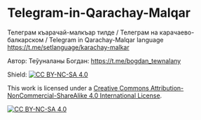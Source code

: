# Telegram-in-Qarachay-Malqar

Телеграм къарачай-малкъар тилде / Телеграм на карачаево-балкарском / Telegram in Qarachay-Malqar language https://t.me/setlanguage/karachay-malkar

Автор: Теўуналаны Богдан: https://t.me/bogdan_tewnalany

Shield: [![CC BY-NC-SA 4.0][cc-by-nc-sa-shield]][cc-by-nc-sa]

This work is licensed under a
[Creative Commons Attribution-NonCommercial-ShareAlike 4.0 International License][cc-by-nc-sa].

[![CC BY-NC-SA 4.0][cc-by-nc-sa-image]][cc-by-nc-sa]

[cc-by-nc-sa]: http://creativecommons.org/licenses/by-nc-sa/4.0/
[cc-by-nc-sa-image]: https://licensebuttons.net/l/by-nc-sa/4.0/88x31.png
[cc-by-nc-sa-shield]: https://img.shields.io/badge/License-CC%20BY--NC--SA%204.0-lightgrey.svg

